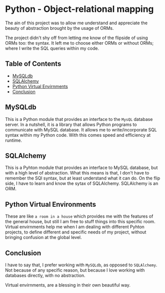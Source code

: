 # Python - Object-relational mapping
The ain of this project was to allow me understand and appreciate the beauty
of abstraction brought by the usage of ORMs.

The project didn't shy off from letting me know of the flipside of using ORMs
too: the syntax.
It left me to choose either ORMs or without ORMs; where I write the SQL queries
within my code.

## Table of Contents
- [MySQLdb](#mysqldb)
- [SQLAlchemy](#sqlalchemy)
- [Python Virtual Envirnments](#python-virtual-environments)
- [Conclusion](#conclusion)

## MySQLdb
This is a Python module that provides an interface to the `MysQL` database server.
In a nutshell, it is a library that allows Python programs to communicate with
MySQL database.
It allows me to write/incorporate SQL syntax within my Python code. With this
comes speed and efficiency at runtime.

## SQLAlchemy
This is a Pyhton module that provides an interface to MySQL database, but with a high level of abstraction.
What this means is that, I don't have to remember the SQl syntax, but at least
understand what it can do. On the flip side, I have to learn and know the sytax
of SQLAlchemy.
SQLAlchemy is an ORM.

## Python Virtual Environments
These are like `a room in a house` which provides me with the features of the
general house, but still I am free to stuff things into this specific room.
Virtual envirnments help me when I am dealing with different Pyhton projects, to
define different and specific needs of my project, without bringing confusion at
the global level.

## Conclusion
I have to say that, I prefer working with `MySQLdb`, as opposed to `SQLAlchemy`. Not
because of any specific reason, but because I love working with databases
directly, with no abstraction.

Virtual envirnments, are a blessing in their own  beautiful way.
